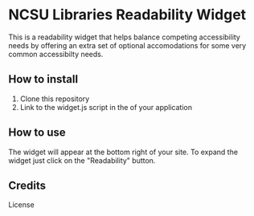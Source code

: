 # NCSU Libraries Readability Widget

This is a readability widget that helps balance competing accessibility needs by offering an extra set of optional accomodations for some very common accessibilty needs. 

## How to install
1. Clone this repository
2. Link to the widget.js script in the <head> of your application

## How to use
The widget will appear at the bottom right of your site. To expand the widget just click on the "Readability" button. 

## Credits
License
